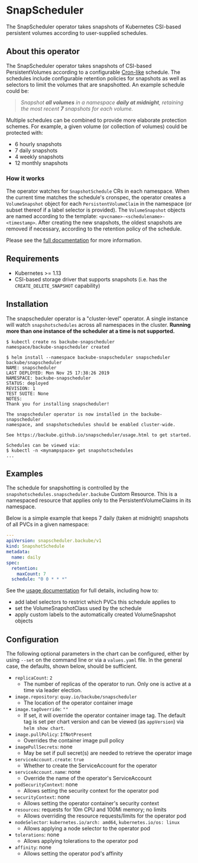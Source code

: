 # SnapScheduler

The SnapScheduler operator takes snapshots of Kubernetes CSI-based persistent
volumes according to user-supplied schedules.

## About this operator

The SnapScheduler operator takes snapshots of CSI-based PersistentVolumes
according to a configurable
[Cron-like](https://en.wikipedia.org/wiki/Cron#Overview) schedule. The schedules
include configurable retention policies for snapshots as well as selectors to
limit the volumes that are snapshotted. An example schedule could be:

> *Snapshot **all volumes** in a namespace **daily at midnight**, retaining the
> most recent **7** snapshots for each volume.*

Multiple schedules can be combined to provide more elaborate protection schemes.
For example, a given volume (or collection of volumes) could be protected with:

- 6 hourly snapshots
- 7 daily snapshots
- 4 weekly snapshots
- 12 monthly snapshots

### How it works

The operator watches for `SnapshotSchedule` CRs in each namespace. When the
current time matches the schedule's cronspec, the operator creates a
`VolumeSnapshot` object for each `PersistentVolumeClaim` in the namespace (or
subset thereof if a label selector is provided). The `VolumeSnapshot` objects
are named according to the template: `<pvcname>-<schedulename>-<timestamp>`.
After creating the new snapshots, the oldest snapshots are removed if necessary,
according to the retention policy of the schedule.

Please see the [full documentation](https://backube.github.io/snapscheduler/)
for more information.

## Requirements

- Kubernetes >= 1.13
- CSI-based storage driver that supports snapshots (i.e. has the
  `CREATE_DELETE_SNAPSHOT` capability)

## Installation

The snapscheduler operator is a "cluster-level" operator. A single instance will
watch `snapshotschedules` across all namespaces in the cluster. **Running more
than one instance of the scheduler at a time is not supported.**

```console
$ kubectl create ns backube-snapscheduler
namespace/backube-snapscheduler created

$ helm install --namespace backube-snapscheduler snapscheduler backube/snapscheduler
NAME: snapscheduler
LAST DEPLOYED: Mon Nov 25 17:38:26 2019
NAMESPACE: backube-snapscheduler
STATUS: deployed
REVISION: 1
TEST SUITE: None
NOTES:
Thank you for installing snapscheduler!

The snapscheduler operator is now installed in the backube-snapscheduler
namespace, and snapshotschedules should be enabled cluster-wide.

See https://backube.github.io/snapscheduler/usage.html to get started.

Schedules can be viewed via:
$ kubectl -n <mynampspace> get snapshotschedules
...
```

## Examples

The schedule for snapshotting is controlled by the
`snapshotschedules.snapscheduler.backube` Custom Resource. This is a namespaced
resource that applies only to the PersistentVolumeClaims in its namespace.

Below is a simple example that keeps 7 daily (taken at midnight) snapshots of
all PVCs in a given namespace:

```yaml
---
apiVersion: snapscheduler.backube/v1
kind: SnapshotSchedule
metadata:
  name: daily
spec:
  retention:
    maxCount: 7
  schedule: "0 0 * * *"
```

See the [usage
documentation](https://backube.github.io/snapscheduler/usage.html) for full
details, including how to:

- add label selectors to restrict which PVCs this schedule applies to
- set the VolumeSnapshotClass used by the schedule
- apply custom labels to the automatically created VolumeSnapshot objects

## Configuration

The following optional parameters in the chart can be configured, either by
using `--set` on the command line or via a `values.yaml` file. In the general
case, the defaults, shown below, should be sufficient.

- `replicaCount`: `2`
  - The number of replicas of the operator to run. Only one is active at a time
    via leader election.
- `image.repository`: `quay.io/backube/snapscheduler`
  - The location of the operator container image
- `image.tagOverride`: `""`
  - If set, it will override the operator container image tag. The default tag
    is set per chart version and can be viewed (as `appVersion`) via `helm show
    chart`.
- `image.pullPolicy`: `IfNotPresent`
  - Overrides the container image pull policy
- `imagePullSecrets`: none
  - May be set if pull secret(s) are needed to retrieve the operator image
- `serviceAccount.create`: `true`
  - Whether to create the ServiceAccount for the operator
- `serviceAccount.name`: none
  - Override the name of the operator's ServiceAccount
- `podSecurityContext`: none
  - Allows setting the security context for the operator pod
- `securityContext`: none
  - Allows setting the operator container's security context
- `resources`: requests for 10m CPU and 100Mi memory; no limits
  - Allows overriding the resource requests/limits for the operator pod
- `nodeSelector`: `kubernetes.io/arch: amd64`, `kubernetes.io/os: linux`
  - Allows applying a node selector to the operator pod
- `tolerations`: none
  - Allows applying tolerations to the operator pod
- `affinity`: none
  - Allows setting the operator pod's affinity
